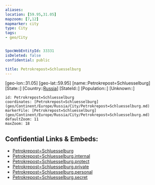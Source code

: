 ```yaml
---
aliases: 
location: [59.95,31.05]
mapzoom: [7,12] 
mapmarker: city 
type: City
tags:
- geo/City


SpocWebEntityId: 33331
isDeleted: false
confidential: public

title: Petrokrepost=Schluesselburg
---
```

[geo-lon::31.05]
[geo-lat::59.95]
[name::Petrokrepost=Schluesselburg]
[State::]
[Country::[Russia](geo/Continent/Europe/Russia.md)]
[StateId::]
[Population::]
[Unknown::]


```leaflet
id: Petrokrepost=Schluesselburg
coordinates: [Petrokrepost=Schluesselburg](geo/Continent/Europe/Russia/City/Petrokrepost=Schluesselburg.md)
markerFile: [Petrokrepost=Schluesselburg](geo/Continent/Europe/Russia/City/Petrokrepost=Schluesselburg.md)
defaultZoom: 11 
maxZoom: 18
```


## Confidential Links & Embeds: 
- [Petrokrepost=Schluesselburg](../../../../../../_public/geo/Continent/Europe/Russia/City/Petrokrepost=Schluesselburg.md) 
- [Petrokrepost=Schluesselburg.internal](../../../../../../_internal/geo/Continent/Europe/Russia/City/Petrokrepost=Schluesselburg.internal.md) 
- [Petrokrepost=Schluesselburg.protect](../../../../../../_protect/geo/Continent/Europe/Russia/City/Petrokrepost=Schluesselburg.protect.md) 
- [Petrokrepost=Schluesselburg.private](../../../../../../_private/geo/Continent/Europe/Russia/City/Petrokrepost=Schluesselburg.private.md) 
- [Petrokrepost=Schluesselburg.personal](../../../../../../_personal/geo/Continent/Europe/Russia/City/Petrokrepost=Schluesselburg.personal.md) 
- [Petrokrepost=Schluesselburg.secret](../../../../../../_secret/geo/Continent/Europe/Russia/City/Petrokrepost=Schluesselburg.secret.md) 
